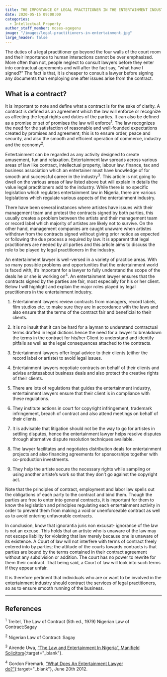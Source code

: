 ```yaml
---
title: THE IMPORTANCE OF LEGAL PRACTITIONER IN THE ENTERTAINMENT INDUSTRY
date: 2020-05-15 09:00:00
categories:
  - Intellectual Property
author_staff_member: moses-agegenu
image: "/images/legal-practitioners-in-entertainment.jpg"
large_header: false
---
```


The duties of a legal practitioner go beyond the four walls of the court room and their importance to human interactions cannot be over emphasized. More often than not, people neglect to consult lawyers before they enter into contractual agreements and will after the fact say, “what have I signed?” The fact is that, it is cheaper to consult a lawyer before signing any documents than employing one after issues arise from the contract.

## What is a contract?

It is important to note and define what a contract is for the sake of clarity. A contract is defined as an agreement which the law will enforce or recognize as affecting the legal rights and duties of the parties. It can also be defined as a promise or set of promises the law will enforce<sup>1</sup>. The law recognizes the need for the satisfaction of reasonable and well-founded expectations created by promises and agreement; this is to ensure order, peace and security, and also the smooth and efficient operation of commerce, industry and the economy<sup>2</sup>.

Entertainment can be regarded as any activity designed to create amusement, fun and relaxation. Entertainment law spreads across various areas of law like contract, intellectual property, labour law, finance, tax and business association which an entertainer must have knowledge of for smooth and successful career in the industry<sup>3</sup>.  This article is not going to dwell on the various areas of law listed above but will explain in details the value legal practitioners add to the industry. While there is no specific legislation which regulates entertainment law in Nigeria, there are various legislations which regulate various aspects of the entertainment industry.

There have been several instances where artistes have issues with their management team and protest the contracts signed by both parties, this usually creates a problem between the artists and their management team or record label which majority of artistes are likely not to survive. On the other hand, management companies are caught unaware when artistes withdraw from the contracts signed without giving prior notice as expected or following the due process a required by law. It is apparent that legal practitioners are needed by all parties and this article aims to discuss the role to be played by legal practitioners in the industry.

An entertainment lawyer is well-versed in a variety of practice areas. With so many possible problems and opportunities that the entertainment world is faced with, it’s important for a lawyer to fully understand the scope of the deals he or she is working on<sup>4</sup>.  An entertainment lawyer ensures that the contracts signed by the parties are fair, most especially for his or her client. Below I will highlight and explain the major roles played by legal practitioners in the entertainment industry.

1. Entertainment lawyers review contracts from managers, record labels, film studios etc. to make sure they are in accordance with the laws and also ensure that the terms of the contract fair and beneficial to their clients.

1. It is no insult that it can be hard for a layman to understand contractual terms drafted in legal dictions hence the need for a lawyer to breakdown the terms in the contract for his/her Client to understand and identify pitfalls as well as the legal consequences attached to the contracts.

1. Entertainment lawyers offer legal advice to their clients (either the record label or artiste) to avoid legal issues.

1. Entertainment lawyers negotiate contracts on behalf of their clients and advise artistesabout business deals and also protect the creative rights of their clients.

1. There are lots of regulations that guides the entertainment industry, entertainment lawyers ensure that their client is in compliance with these regulations.

1. They institute actions in court for copyright infringement, trademark infringement, breach of contract and also attend meetings on behalf of their clients.

1. It is advisable that litigation should not be the way to go for artistes in settling disputes, hence the entertainment lawyer helps resolve disputes through alternative dispute resolution techniques available.

1. The lawyer facilitates and negotiates distribution deals for entertainment projects and also financing agreements for sponsorships together with co-production investments.

1. They help the artiste secure the necessary rights while sampling or using another artiste’s work so that they don’t go against the copyright act.

Note that the principles of contract, employment and labor law spells out the obligations of each party to the contract and bind them. Though the parties are free to enter into general contracts, it is important for them to know the legislation and principles regulating each entertainment activity in order to prevent them from making a void or unenforceable contract as well as to avoid entering unfavorable contracts.

In conclusion, know that ignorantia juris non excusat- ignorance of the law is not an excuse. This holds that an artiste who is unaware of the law may not escape liability for violating that law merely because one is unaware of its existence. A Court of law will not interfere with terms of contract freely entered into by parties; the attitude of the courts towards contracts is that parties are bound by the terms contained in their contract agreement without any subdivision or addition. The court has no power to rewrite for them their contract. That being said, a Court of law will look into such terms if they appear unfair.

It is therefore pertinent that individuals who are or want to be involved in the entertainment industry should contract the services of legal practitioners, so as to ensure smooth running of the business.

---

## References

<sup>1</sup> Treitel, The Law of Contract (5th ed., 1979) Nigerian Law of Contract:Sagay

<sup>2</sup> Nigerian Law of Contract: Sagay

<sup>3</sup>  Airende Uwa, [“The Law and Entertainment In Nigeria”, Manifield Solicitors](https://www.manifieldsolicitors.com/2018/08/20/the-law-and-entertainment-in-nigeria){:target="_blank"}.

<sup>4</sup> Gordon Firemark, [“What Does An Entertainment Lawyer do?”](https://firemark.com/2012/07/20/what-does-an-entertainment-lawyer-do-part-i/){:target="_blank"}, June 20th 2012.
